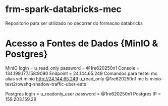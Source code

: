 # frm-spark-databricks-mec
Repositorio para ser utilizado no decorrer do formacao databricks

# Acesso a Fontes de Dados {MinIO & Postgres}

MinIO
login = u_read_only
password = @1re620250n1
Console = 134.199.177.158:9090
Endpoint = 24.144.65.249
Comandos para teste:
mc alias set minio http://24.144.65.249 u_read_only @1re620250n1
mc ls minio-test2/owshq-shadow-traffic-uber-eats


Postgres
login = u_readonly_user 
password = @1re620250n1
Postgres IP = 159.203.159.29